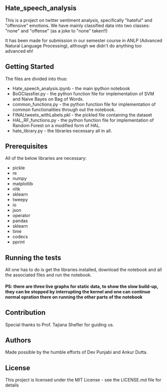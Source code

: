 ## Hate_speech_analysis
This is a project on twitter sentiment analysis, specifically "hateful" and "offensive" emotions.
We have mainly classified data into two classes: "none" and "offense" (as a joke to "none" taken!!)

It has been made for submission in our semester course in ANLP (Advanced Natural Language Processing),
although we didn't do anything too advanced eh!


## Getting Started

The files are divided into thus:

* Hate_speech_analysis.ipynb - the main ipython notebook
* BoGClassfier.py - the python function file for implementation of SVM and Naive Bayes on Bag of Words.
* common_functions.py - the python function file for implementation of common functionalities through out the notebook.
* FINALtweets_withLabels.pkl - the pickled file containing the dataset
* HAL_RF_functions.py -  the python function file for implementation of Random Forest on a modified form of HAL.
* hate_library.py - the libraries necessary all in all.


## Prerequisites

All of the below libraries are necessary:

* pickle
* re
* numpy
* matplotlib
* nltk
* sklearn
* tweepy
* io
* json
* operator
* pandas
* sklearn
* time
* codecs
* pprint


## Running the tests
All one has to do is get the libraries installed, download the notebook and all the associated files and run the notebook.
#### PS: there are three live graphs for static data, to show the slow build-up, they can be stopped by interrupting the kernel and one can continue normal opration there on running the other parts of the notebook

## Contribution
Special thanks to Prof. Tajiana Shefler for guiding us.


## Authors
Made possible by the humble efforts of Dev Punjabi and Ankur Dutta.

## License
This project is licensed under the MIT License - see the LICENSE.md file for details
